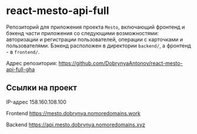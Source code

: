 
# react-mesto-api-full
Репозиторий для приложения проекта `Mesto`, включающий фронтенд и бэкенд части приложения со следующими возможностями: авторизации и регистрации пользователей, операции с карточками и пользователями. Бэкенд расположен в директории `backend/`, а фронтенд - в `frontend/`. 


Адрес репозитория: https://github.com/DobrynyaAntonov/react-mesto-api-full-gha

## Ссылки на проект

IP-адрес 158.160.108.100

Frontend https://mesto.dobrynya.nomoredomains.work

Backend https://api.mesto.dobrynya.nomoredomains.xyz
